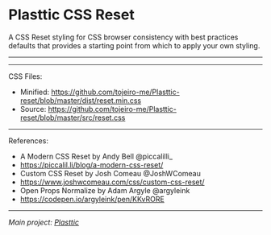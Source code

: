 # Plasttic CSS Reset

A CSS Reset styling for CSS browser consistency with best practices defaults that provides a starting point from which to apply your own styling.

---

---

CSS Files:

- Minified: https://github.com/tojeiro-me/Plasttic-reset/blob/master/dist/reset.min.css
- Source: https://github.com/tojeiro-me/Plasttic-reset/blob/master/src/reset.css

---

References:

- A Modern CSS Reset by Andy Bell @piccalilli\_
- https://piccalil.li/blog/a-modern-css-reset/
- Custom CSS Reset by Josh Comeau @JoshWComeau
- https://www.joshwcomeau.com/css/custom-css-reset/
- Open Props Normalize by Adam Argyle @argyleink
- https://codepen.io/argyleink/pen/KKvRORE

---

_Main project: [Plasttic](https://github.com/tojeiro-me/Plasttic)_
